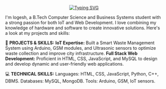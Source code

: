 <p align ="center">
  <a href="https://git.io/typing-svg"><img src="https://readme-typing-svg.herokuapp.com?font=Fira+Code&weight=900&size=25&pause=1000&color=F72469&width=550&lines=%F0%9F%91%8B+Hey%2C+I'm+Logesh.+You+are+Welcome+%F0%9F%A4%9D" alt="Typing SVG" /></a>
</p>

I'm logesh, a B.Tech Computer Science and Business Systems student with a strong passion for both IoT and Web Development. I love combining my knowledge of hardware and software to create innovative solutions. Here's a look at my projects and skills:

🔧 **PROJECTS & SKILLS:**
**IoT Expertise:**
  Built a Smart Waste Management System using Arduino, GSM modules, and Ultrasonic sensors to optimize waste collection and improve city infrastructure.
**Full Stack Web Development:**
  Proficient in HTML, CSS, JavaScript, and MySQL to design and develop dynamic and user-friendly web applications.

💻 **TECHNICAL SKILLS:**
  Languages: HTML, CSS, JavaScript, Python, C++, DBMS.
  Databases: MySQL, MongoDB.
  Tools: Arduino, GSM, IoT sensors.


<!--
**LOGESH-D/LOGESH-D** is a ✨ _special_ ✨ repository because its `README.md` (this file) appears on your GitHub profile.

Here are some ideas to get you started:

- 🔭 I’m currently working on ...
- 🌱 I’m currently learning ...
- 👯 I’m looking to collaborate on ...
- 🤔 I’m looking for help with ...
- 💬 Ask me about ...
- 📫 How to reach me: ...
- 😄 Pronouns: ...
- ⚡ Fun fact: ...
-->
